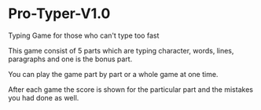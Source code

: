 # Pro-Typer-V1.0
Typing Game for those who can't type too fast

This game consist of 5 parts which are typing character, words, lines, paragraphs and one is the bonus part.

You can play the game part by part or a whole game at one time.

After each game the score is shown for the particular part and the mistakes you had done as well.
